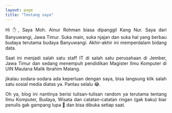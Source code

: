 ```yaml
---
layout: page
title: "Tentang saya"
---
```

<div style="text-align: justify" class="w-100">
	<p>Hi ✋, Saya Moh. Ainur Rohman biasa dipanggil Kang Nur. Saya dari Banyuwangi, Jawa Timur. Suka main, suka njajan dan suka hal yang berbau budaya terutama budaya Banyuwangi. Akhir-akhir ini memperdalam bidang data.</p>
	<p>Saat ini menjadi salah satu staff IT di salah satu perusahaan di Jember, Jawa Timur dan sedang menempuh pendidikan Magister Ilmu Komputer di UIN Maulana Malik Ibrahim Malang.</p>
	<p>jikalau sodara-sodara ada keperluan dengan saya, bisa langsung klik salah satu sosial media diatas ya. Pantau selalu 😂.</p>
	<p>Oh ya, blog ini nantinya berisi tulisan-tulisan random ya terutama tentang Ilmu Komputer, Budaya, Wisata dan catatan-catatan ringan (gak baku) biar penulis gak gampang lupa 🤭 dan bisa dibuka setiap saat. </p>
</div>